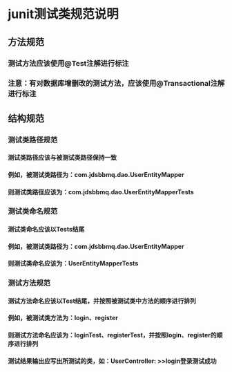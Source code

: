 # junit测试类规范说明

## 方法规范

### 测试方法应该使用@Test注解进行标注

### 注意：有对数据库增删改的测试方法，应该使用@Transactional注解进行标注

## 结构规范

### 测试类路径规范

#### 测试类路径应该与被测试类路径保持一致

#### 例如，被测试类路径为：com.jdsbbmq.dao.UserEntityMapper

#### 则测试类路径应该为：com.jdsbbmq.dao.UserEntityMapperTests

### 测试类命名规范

#### 测试类命名应该以Tests结尾

#### 例如，被测试类路径为：com.jdsbbmq.dao.UserEntityMapper

#### 则测试类命名应该为：UserEntityMapperTests

### 测试方法规范

#### 测试方法命名应该以Test结尾，并按照被测试类中方法的顺序进行排列

#### 例如，被测试类方法为：login、register

#### 则测试方法命名应该为：loginTest、registerTest，并按照login、register的顺序进行排列

#### 测试结果输出应写出所测试的类，如：UserController: >>login登录测试成功